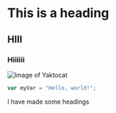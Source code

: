 # This is a heading
## HIII
### Hiiiiii

![Image of Yaktocat](https://octodex.github.com/images/yaktocat.png)


``` javascript
var myVar = "Hello, world!";
```









I have made some headings
